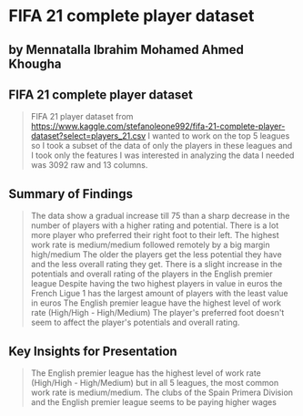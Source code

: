 # FIFA 21 complete player dataset
## by Mennatalla Ibrahim Mohamed Ahmed Khougha


## FIFA 21 complete player dataset

> FIFA 21 player dataset from https://www.kaggle.com/stefanoleone992/fifa-21-complete-player-dataset?select=players_21.csv
>I wanted to work on the top 5 leagues so I took a subset of the data of only the players in these leagues and I took only the features I was interested in analyzing the data I needed was 3092 raw and 13 columns. 


## Summary of Findings

> The data show a gradual increase till 75 than a sharp decrease in the number of players with a higher rating and potential.
>There is a lot more player who preferred their right foot to their left.
>The highest work rate is medium/medium followed remotely by a big margin high/medium
>The older the players get the less potential they have and the less overall rating they get.
>There is a slight increase in the potentials and overall rating of the players in the English premier league
>Despite having the two highest players in value in euros the French Ligue 1 has the largest amount of players with the least value in euros
>The English premier league have the highest level of work rate (High/High - High/Medium)
>The player's preferred foot doesn't seem to affect the player's potentials and overall rating.


## Key Insights for Presentation

> The English premier league has the highest level of work rate (High/High - High/Medium) but in all 5 leagues, the most common work rate is medium/medium.
>The clubs of the Spain Primera Division  and the English premier league seems to be paying higher wages 